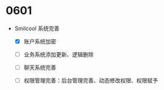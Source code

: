 # 0601

- Smilcool 系统完善
  - [x] 账户系统加密
  - [ ] 业务系统添加更新、逻辑删除
  - [ ] 聊天系统完善
  - [ ] 权限管理完善：后台管理完善、动态修改权限、权限赋予

